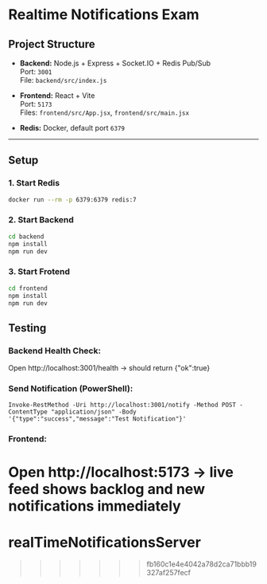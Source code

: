 # Realtime Notifications Exam

## Project Structure

- **Backend:** Node.js + Express + Socket.IO + Redis Pub/Sub  
  Port: `3001`  
  File: `backend/src/index.js`

- **Frontend:** React + Vite  
  Port: `5173`  
  Files: `frontend/src/App.jsx`, `frontend/src/main.jsx`

- **Redis:** Docker, default port `6379`

---

## Setup

### 1. Start Redis
```bash
docker run --rm -p 6379:6379 redis:7
```

### 2. Start Backend 
```bash
cd backend
npm install
npm run dev
```

### 3. Start Frotend
```bash
cd frontend
npm install
npm run dev
```

## Testing

### Backend Health Check:
Open http://localhost:3001/health
→ should return {"ok":true}

### Send Notification (PowerShell):

```
Invoke-RestMethod -Uri http://localhost:3001/notify -Method POST -ContentType "application/json" -Body '{"type":"success","message":"Test Notification"}'
```

### Frontend:
Open http://localhost:5173
→ live feed shows backlog and new notifications immediately
=======
# realTimeNotificationsServer
>>>>>>> fb160c1e4e4042a78d2ca71bbb19327af257fecf
